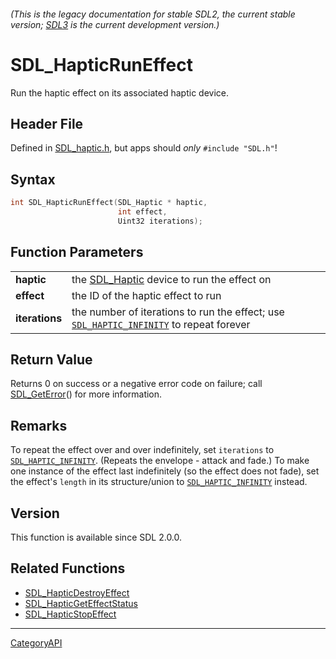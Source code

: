 ###### (This is the legacy documentation for stable SDL2, the current stable version; [SDL3](https://wiki.libsdl.org/SDL3/) is the current development version.)
# SDL_HapticRunEffect

Run the haptic effect on its associated haptic device.

## Header File

Defined in [SDL_haptic.h](https://github.com/libsdl-org/SDL/blob/SDL2/include/SDL_haptic.h), but apps should _only_ `#include "SDL.h"`!

## Syntax

```c
int SDL_HapticRunEffect(SDL_Haptic * haptic,
                        int effect,
                        Uint32 iterations);

```

## Function Parameters

|                    |                                                                                                                |
| ------------------ | -------------------------------------------------------------------------------------------------------------- |
| **haptic**         | the [SDL_Haptic](SDL_Haptic) device to run the effect on                                                       |
| **effect**         | the ID of the haptic effect to run                                                                             |
| **iterations**     | the number of iterations to run the effect; use [`SDL_HAPTIC_INFINITY`](SDL_HAPTIC_INFINITY) to repeat forever |

## Return Value

Returns 0 on success or a negative error code on failure; call
[SDL_GetError](SDL_GetError)() for more information.

## Remarks

To repeat the effect over and over indefinitely, set `iterations` to
[`SDL_HAPTIC_INFINITY`](SDL_HAPTIC_INFINITY). (Repeats the envelope -
attack and fade.) To make one instance of the effect last indefinitely (so
the effect does not fade), set the effect's `length` in its structure/union
to [`SDL_HAPTIC_INFINITY`](SDL_HAPTIC_INFINITY) instead.

## Version

This function is available since SDL 2.0.0.

## Related Functions

* [SDL_HapticDestroyEffect](SDL_HapticDestroyEffect)
* [SDL_HapticGetEffectStatus](SDL_HapticGetEffectStatus)
* [SDL_HapticStopEffect](SDL_HapticStopEffect)

----
[CategoryAPI](CategoryAPI)

